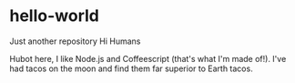 # hello-world
Just another repository 
Hi Humans

Hubot here, I like Node.js and Coffeescript (that's what I'm made of!).
I've had tacos on the moon and find them far superior to Earth tacos.
